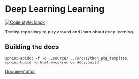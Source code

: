 # Deep Learning Learning
[![Code style: black](https://img.shields.io/badge/code%20style-black-000000.svg)](https://github.com/psf/black)

Testing repository to play around and learn about deep learning. 

## Building the docs
```
sphinx-apidoc -f -o ./source/ ../src/python_pkg_template
sphinx-build -b html docs/source docs/build
```

[Documentation](./docs/source/index.rst)

